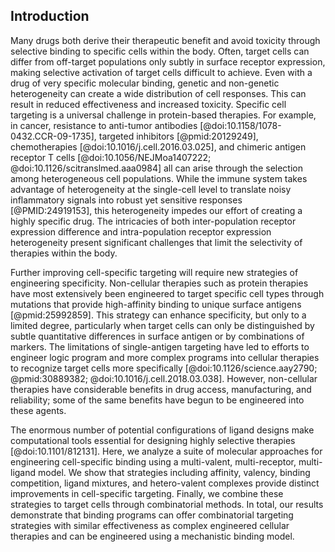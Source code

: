 ## Introduction

<!-- Targeting specific cell populations is a universal challenge in protein therapies. -->

Many drugs both derive their therapeutic benefit and avoid toxicity through selective binding to specific cells within the body. Often, target cells can differ from off-target populations only subtly in surface receptor expression, making selective activation of target cells difficult to achieve. Even with a drug of very specific molecular binding, genetic and non-genetic heterogeneity can create a wide distribution of cell responses. This can result in reduced effectiveness and increased toxicity. Specific cell targeting is a universal challenge in protein-based therapies. For example, in cancer, resistance to anti-tumor antibodies [@doi:10.1158/1078-0432.CCR-09-1735], targeted inhibitors [@pmid:20129249], chemotherapies [@doi:10.1016/j.cell.2016.03.025], and chimeric antigen receptor T cells [@doi:10.1056/NEJMoa1407222; @doi:10.1126/scitranslmed.aaa0984] all can arise through the selection among heterogeneous cell populations. While the immune system takes advantage of heterogeneity at the single-cell level to translate noisy inflammatory signals into robust yet sensitive responses [@PMID:24919153], this heterogeneity impedes our effort of creating a highly specific drug. The intricacies of both inter-population receptor expression difference and intra-population receptor expression heterogeneity present significant challenges that limit the selectivity of therapies within the body.

<!-- Need alternative strategies for engineering specificity. -->

Further improving cell-specific targeting will require new strategies of engineering specificity. Non-cellular therapies such as protein therapies have most extensively been engineered to target specific cell types through mutations that provide high-affinity binding to unique surface antigens [@pmid:25992859]. This strategy can enhance specificity, but only to a limited degree, particularly when target cells can only be distinguished by subtle quantitative differences in surface antigen or by combinations of markers. The limitations of single-antigen targeting have led to efforts to engineer logic program and more complex programs into cellular therapies to recognize target cells more specifically [@doi:10.1126/science.aay2790; @pmid:30889382; @doi:10.1016/j.cell.2018.03.038]. However, non-cellular therapies have considerable benefits in drug access, manufacturing, and reliability; some of the same benefits have begun to be engineered into these agents.

<!-- We need computational models to make sense of this. -->
The enormous number of potential configurations of ligand designs make computational tools essential for designing highly selective therapies [@doi:10.1101/812131]. Here, we analyze a suite of molecular approaches for engineering cell-specific binding using a multi-valent, multi-receptor, multi-ligand model. We show that strategies including affinity, valency, binding competition, ligand mixtures, and hetero-valent complexes provide distinct improvements in cell-specific targeting. Finally, we combine these strategies to target cells through combinatorial methods. In total, our results demonstrate that binding programs can offer combinatorial targeting strategies with similar effectiveness as complex engineered cellular therapies and can be engineered using a mechanistic binding model.
